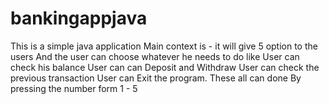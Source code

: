 # bankingappjava
This is a simple java application 
Main context is - it will give 5 option to the users 
And the user can choose whatever he needs to do like 
User can check his balance 
User can can Deposit and Withdraw
User can check the previous transaction
User can Exit the program.
These all can done By pressing the number form 1 - 5
